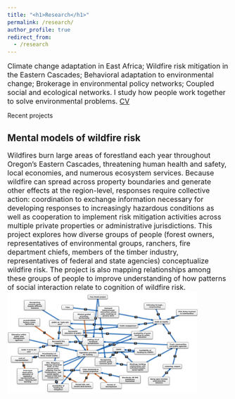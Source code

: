```yaml
---
title: "<h1>Research</h1>"
permalink: /research/
author_profile: true
redirect_from: 
  - /research
---
```



<font size = "3">
Climate change adaptation in East Africa; Wildfire risk mitigation in the Eastern Cascades; Behavioral adaptation to environmental change; Brokerage in environmental policy networks; Coupled social and ecological networks. I study how people work together to solve environmental problems. <a href='https://www.dropbox.com/s/aovm8pqlzpefymo/Matthew%20Hamilton%20CV.pdf?dl=0'>CV</a>
</font>

Recent projects

<h2><b>Mental models of wildfire risk</b></h2>

<font size = "3">
Wildfires burn large areas of forestland each year throughout Oregon’s Eastern Cascades, threatening human health and safety, local economies, and numerous ecosystem services. 
Because wildfire can spread across property boundaries and generate other effects at the region-level, responses require collective action: coordination to exchange information necessary for developing responses to increasingly hazardous conditions as well as cooperation to implement risk mitigation activities across multiple private properties or administrative jurisdictions. 
This project explores how diverse groups of people (forest owners, representatives of environmental groups, ranchers, fire department chiefs, members of the timber industry, representatives of federal and state agencies) conceptualize wildfire risk. 
The project is also mapping relationships among these groups of people to improve understanding of how patterns of social interaction relate to cognition of wildfire risk. 
</font>

<div>
<img src="../images/firemmodel.png" style = "max-width:45vw">
</div>
